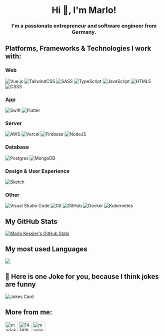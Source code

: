 <h1 align="center">Hi 👋, I'm Marlo!</h1>
<h3 align="center">I'm a passionate entrepreneur and software engineer from Germany.</h3>

## Platforms, Frameworks & Technologies I work with:

### Web

<img alt="Vue.js" src="https://img.shields.io/badge/vuejs-%2335495e.svg?style=for-the-badge&logo=vuedotjs&logoColor=61b083"/> <img alt="TailwindCSS" src="https://img.shields.io/badge/tailwindcss-%2338B2AC.svg?style=for-the-badge&logo=tailwind-css&logoColor=white"/> <img alt="SASS" src="https://img.shields.io/badge/SASS-hotpink.svg?style=for-the-badge&logo=SASS&logoColor=white"/> <img alt="TypeScript" src="https://img.shields.io/badge/typescript-%23007ACC.svg?style=for-the-badge&logo=typescript&logoColor=white"/> <img alt="JavaScript" src="https://img.shields.io/badge/javascript-%23323330.svg?style=for-the-badge&logo=javascript&logoColor=%23F7DF1E"/> <img alt="HTML5" src="https://img.shields.io/badge/html5-%23E34F26.svg?style=for-the-badge&logo=html5&logoColor=white"/> <img alt="CSS3" src="https://img.shields.io/badge/css3-%231572B6.svg?style=for-the-badge&logo=css3&logoColor=white"/>

### App

<img alt="Swift" src="https://img.shields.io/badge/swift-ec7744.svg?style=for-the-badge&logo=swift&logoColor=white"/> <img alt="Flutter" src="https://img.shields.io/badge/flutter-42A5F5.svg?style=for-the-badge&logo=flutter&logoColor=white"/>

### Server

<img alt="AWS" src="https://img.shields.io/badge/AWS-%23FF9900.svg?style=for-the-badge&logo=amazon-aws&logoColor=white"/> <img alt="Vercel" src="https://img.shields.io/badge/vercel-000000.svg?style=for-the-badge&logo=vercel&logoColor=white"/> <img alt="Firebase" src="https://img.shields.io/badge/firebase-fdfdfd.svg?style=for-the-badge&logo=firebase&logoColor=yellow"/> <img alt="NodeJS" src="https://img.shields.io/badge/node.js-%2343853D.svg?style=for-the-badge&logo=node-dot-js&logoColor=white"/>

### Database

<img alt="Postgres" src ="https://img.shields.io/badge/postgres-%23316192.svg?style=for-the-badge&logo=postgresql&logoColor=white"/> <img alt="MongoDB" src ="https://img.shields.io/badge/MongoDB-%234ea94b.svg?style=for-the-badge&logo=mongodb&logoColor=white"/>

### Design & User Experience

<img alt="Sketch" src="https://img.shields.io/badge/sketch-fdfdfd.svg?style=for-the-badge&logo=sketch"/>

### Other

<img alt="Visual Studio Code" src="https://img.shields.io/badge/VisualStudioCode-0078d7.svg?style=for-the-badge&logo=visual-studio-code&logoColor=white"/> <img alt="Git" src="https://img.shields.io/badge/git-%23F05033.svg?style=for-the-badge&logo=git&logoColor=white"/> <img alt="GitHub" src="https://img.shields.io/badge/github-%23121011.svg?style=for-the-badge&logo=github&logoColor=white"/> <img alt="Docker" src="https://img.shields.io/badge/docker-%230db7ed.svg?style=for-the-badge&logo=docker&logoColor=white"/> <img alt="Kubernetes" src="https://img.shields.io/badge/kubernetes-%23326ce5.svg?style=for-the-badge&logo=kubernetes&logoColor=white"/>

## My GitHub Stats
<a href="https://github.com/marlokessler">
<img align="center" src="https://github-readme-stats.vercel.app/api?username=marlokessler&custom_title=My%20GitHub%20Stats&show_icons=true&line_height=32&include_all_commits=true&count_private=true&title_color=ffffff&text_color=c9cacc&icon_color=9efba0&bg_color=00000000&border_radius=30&hide_border=true&hide_title=true" alt="Marlo Kessler's GitHub Stats" />
</a>
  
## My most used Languages
<a href="https://github.com/marlokessler">
<img align="center" src="https://github-readme-stats.vercel.app/api/top-langs/?username=marlokessler&title_color=ffffff&text_color=c9cacc&icon_color=2bbc8a&bg_color=00000000&layout=compact&border_radius=30&hide_border=true&custom_title=My%20most%20used%20Languages&hide_title=true" />
</a>

## 🎉 Here is one Joke for you, because I think jokes are funny

![Jokes Card](https://readme-jokes.vercel.app/api?theme=react&borderColor=none)

## More from me:
<a href="https://linkedin.com/in/marlokessler" target="_blank"><img align="center" src="https://raw.githubusercontent.com/rahuldkjain/github-profile-readme-generator/master/src/images/icons/Social/linked-in-alt.svg" alt="marlokessler" height="30" width="40" /></a>
<a href="https://stackoverflow.com/users/14191801" target="_blank"><img align="center" src="https://raw.githubusercontent.com/rahuldkjain/github-profile-readme-generator/master/src/images/icons/Social/stack-overflow.svg" alt="14191801" height="30" width="40" /></a>
<a href="https://instagram.com/marlokessler" target="_blank"><img align="center" src="https://raw.githubusercontent.com/rahuldkjain/github-profile-readme-generator/master/src/images/icons/Social/instagram.svg" alt="marlokessler" height="30" width="40" /></a>

